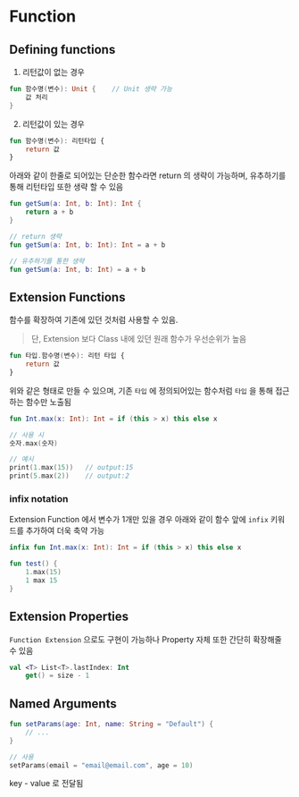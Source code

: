 # Function

## Defining functions

1. 리턴값이 없는 경우

```kotlin
fun 함수명(변수): Unit {    // Unit 생략 가능
    값 처리
}
```

2. 리턴값이 있는 경우

```kotlin
fun 함수명(변수): 리턴타입 {
    return 값
}
```

아래와 같이 한줄로 되어있는 단순한 함수라면 return 의 생략이 가능하며, 유추하기를 통해 리턴타입 또한 생략 할 수 있음

```kotlin
fun getSum(a: Int, b: Int): Int {
    return a + b
}

// return 생략
fun getSum(a: Int, b: Int): Int = a + b

// 유추하기를 통한 생략
fun getSum(a: Int, b: Int) = a + b
```

## Extension Functions

함수를 확장하여 기존에 있던 것처럼 사용할 수 있음.

> 단, Extension 보다 Class 내에 있던 원래 함수가 우선순위가 높음

```kotlin
fun 타입.함수명(변수): 리턴 타입 {
    return 값
}
```

위와 같은 형태로 만들 수 있으며, 기존 `타입` 에 정의되어있는 함수처럼 `타입` 을 통해 접근하는 함수만 노출됨

```kotlin
fun Int.max(x: Int): Int = if (this > x) this else x

// 사용 시
숫자.max(숫자)

// 예시
print(1.max(15))   // output:15
print(5.max(2))    // output:2
```

### infix notation

Extension Function 에서 변수가 1개만 있을 경우 아래와 같이 함수 앞에 `infix` 키워드를 추가하여 더욱 축약 가능

```kotlin
infix fun Int.max(x: Int): Int = if (this > x) this else x

fun test() {
    1.max(15)
    1 max 15
}
```

## Extension Properties

`Function Extension` 으로도 구현이 가능하나 Property 자체 또한 간단히 확장해줄 수 있음

```kotlin
val <T> List<T>.lastIndex: Int
    get() = size - 1
```

## Named Arguments

```kotlin
fun setParams(age: Int, name: String = "Default") {
    // ...
}

// 사용
setParams(email = "email@email.com", age = 10)
```

key - value 로 전달됨
